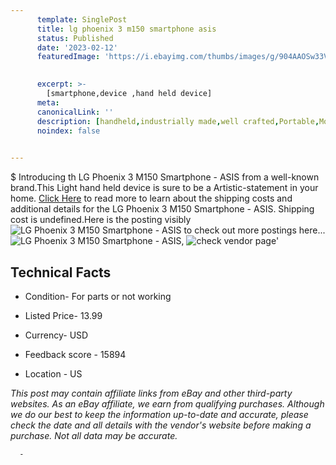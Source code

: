 ```yaml
---
      template: SinglePost
      title: lg phoenix 3 m150 smartphone asis
      status: Published
      date: '2023-02-12'
      featuredImage: 'https://i.ebayimg.com/thumbs/images/g/904AAOSw33Vi6VYI/s-l225.jpg'
       

      excerpt: >-
        [smartphone,device ,hand held device]
      meta:
      canonicalLink: ''
      description: [handheld,industrially made,well crafted,Portable,Mobile,Compact,Convenient,Lightweight,Maneuverable,Man-portable,Miniature,Carriable,Hand-held,Light,Holdable,Transportable,Mobile device,Pocket-sized,On-the-go,Wireless,Cordless,Compact size,Convenient size, smartphone,device ,hand held device]
      noindex: false
      

---
```

$
      Introducing th LG Phoenix 3 M150 Smartphone - ASIS from a well-known brand.This Light hand held device is sure to be a Artistic-statement in your home. [Click Here](https://www.ebay.com/itm/144651866782?hash=item21adec529e%3Ag%3A904AAOSw33Vi6VYI&mkevt=1&mkcid=1&mkrid=711-53200-19255-0&campid=%253CePNCampaignId%253E&customid=%253CreferenceId%253E&toolid=10049) to read more to learn about the shipping costs and additional details for the LG Phoenix 3 M150 Smartphone - ASIS. Shipping cost is undefined.Here is the posting visibly ![LG Phoenix 3 M150 Smartphone - ASIS](https://i.ebayimg.com/thumbs/images/g/904AAOSw33Vi6VYI/s-l225.jpg) to check out more postings here... ![LG Phoenix 3 M150 Smartphone - ASIS](https://i.ebayimg.com/images/g/904AAOSw33Vi6VYI/s-l1600.jpg), ![check vendor page](https://origin-galleryplus.ebayimg.com/ws/web/144651866782_2_0_1/225x225.jpg,https://origin-galleryplus.ebayimg.com/ws/web/144651866782_3_0_1/225x225.jpg,https://origin-galleryplus.ebayimg.com/ws/web/144651866782_4_0_1/225x225.jpg)'

      

 ## Technical Facts 



     
      

 - Condition- For parts or not working 


      

 - Listed Price- 13.99 


      

 - Currency- USD 


      

 - Feedback score - 15894 


      

 - Location - US 


      
      

 *_This post may contain affiliate links from eBay and other third-party websites. As an eBay affiliate, we earn from qualifying purchases. Although we do our best to keep the information up-to-date and accurate, please check the date and all details with the vendor's website before making a purchase. Not all data may be accurate._*




      -
